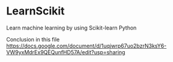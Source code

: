 # LearnScikit
Learn machine learning by using Scikit-learn Python

Conclusion in this file
https://docs.google.com/document/d/1uqjwrp67uo2bzrN3ksY6-VW9yxMdrEx9QEQunfHD57A/edit?usp=sharing